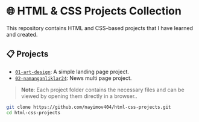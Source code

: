 # 🌐 HTML & CSS Projects Collection

This repository contains HTML and CSS-based projects that I have learned and created.

## 📋 Projects

- [`01-art-design`](https://nayimov404.github.io/html-css-projects/01-art-design): A simple landing page project.  
- [`02-namanganliklar24`](https://nayimov404.github.io/html-css-projects/02-namanganliklar24): News multi page project.  


> **Note**: Each project folder contains the necessary files and can be viewed by opening them directly in a browser..

```bash
git clone https://github.com/nayimov404/html-css-projects.git
cd html-css-projects
